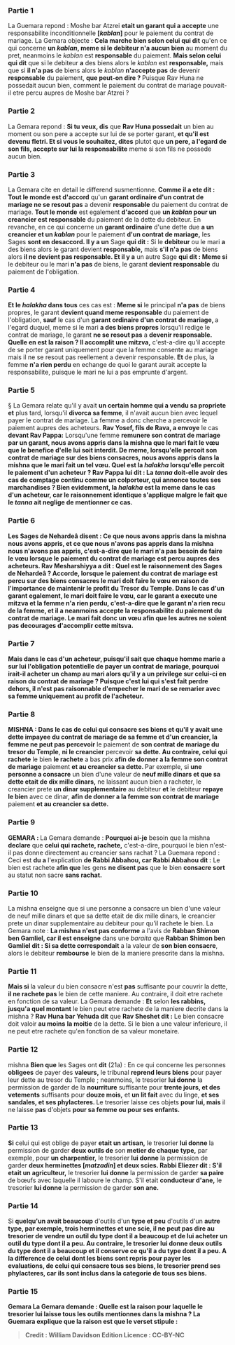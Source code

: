 
### Partie 1
La Guemara repond : Moshe bar Atzrei <b>etait un garant qui a accepte</b> une responsabilite inconditionnelle <b>[<i>kablan</i>]</b> pour le paiement du contrat de mariage. La Gemara objecte : <b>Cela marche bien selon celui qui dit</b> qu'en ce qui concerne <b>un <i>kablan</i>, meme si le debiteur n'a aucun bien</b> au moment du pret, neanmoins le <i>kablan</i> est <b>responsable</b> du paiement. <b>Mais selon celui qui dit</b> que si le debiteur <b>a</b> des biens alors le <i>kablan</i> est <b>responsable,</b> mais que si <b>il n'a pas</b> de biens alors le <i>kablan</i> <b>n'accepte pas</b> de devenir <b>responsable</b> du paiement, <b>que peut-on dire ? </b> Puisque Rav Huna ne possedait aucun bien, comment le paiement du contrat de mariage pouvait-il etre percu aupres de Moshe bar Atzrei ?

### Partie 2
La Gemara repond : <b>Si tu veux, dis</b> que <b>Rav Huna possedait</b> un bien au moment ou son pere a accepte sur lui de se porter garant, <b>et qu'il est devenu fletri. Et si vous le souhaitez, dites</b> plutot que <b>un pere, a l'egard de son fils, accepte sur lui la responsabilite</b> meme si son fils ne possede aucun bien.

### Partie 3
La Gemara cite en detail le differend susmentionne. <b>Comme il a ete dit : Tout le monde est d'accord</b> qu'un <b>garant ordinaire d'un contrat de mariage ne se resout pas</b> a devenir <b>responsable</b> du paiement du contrat de mariage. <b>Tout le monde</b> est egalement <b>d'accord</b> que <b>un <i>kablan</i> pour un creancier est responsable</b> du paiement de la dette du debiteur. En revanche, en ce qui concerne un <b>garant ordinaire</b> d'une dette due <b>a un creancier et un <i>kablan</i></b> pour le paiement <b>d'un contrat de mariage,</b> les Sages <b>sont en desaccord. Il y a un</b> Sage <b>qui dit :</b> Si le <b>debiteur</b> ou le mari <b>a</b> des biens alors le garant devient <b>responsable,</b> mais <b>s'il n'a pas</b> de biens alors <b>il ne devient pas responsable. Et il y a</b> un autre Sage <b>qui dit : Meme si</b> le debiteur ou le mari <b>n'a pas</b> de biens, le garant <b>devient responsable</b> du paiement de l'obligation.

### Partie 4
<b>Et le <i>halakha</i> dans tous</b> ces cas est : <b>Meme si</b> le principal <b>n'a pas</b> de biens propres, le garant <b>devient quand meme responsable</b> du paiement de l'obligation, <b>sauf</b> le cas d'un <b>garant ordinaire d'un contrat de mariage, </b> a l'egard duquel, meme si</b> le mari <b>a des biens propres</b> lorsqu'il redige le contrat de mariage, le garant <b>ne se resout pas</b> a <b>devenir responsable. Quelle en est la raison ? Il accomplit une mitzva,</b> c'est-a-dire qu'il accepte de se porter garant uniquement pour que la femme consente au mariage mais il ne se resout pas reellement a devenir responsable. <b>Et</b> de plus, la femme <b>n'a rien perdu</b> en echange de quoi le garant aurait accepte la responsabilite, puisque le mari ne lui a pas emprunte d'argent.

### Partie 5
§ La Gemara relate qu'il y avait <b>un certain homme qui a vendu sa propriete et</b> plus tard, lorsqu'il <b>divorca sa femme</b>, il n'avait aucun bien avec lequel payer le contrat de mariage. La femme a donc cherche a percevoir le paiement aupres des acheteurs. <b>Rav Yosef, fils de Rava, a envoye</b> le cas <b>devant Rav Pappa:</b> Lorsqu'une femme <b>remunere son contrat de mariage par <b>un garant, nous avons appris</b> dans la mishna que le mari fait le vœu que le benefice d'elle lui soit interdit. De meme, lorsqu'elle percoit son contrat de mariage sur des <b>biens consacres</b>, <b>nous avons appris</b> dans la mishna que le mari fait un tel vœu. <b>Quel est</b> la <i>halakha</i> lorsqu'elle percoit le paiement d'un <b>acheteur ?</b> Rav Pappa lui <b>dit : La <i>tanna</i> doit-elle avoir des cas de comptage continu</b> <b>comme un colporteur,</b> qui annonce toutes ses marchandises ? Bien evidemment, la <i>halakha</i> est la meme dans le cas d'un acheteur, car le raisonnement identique s'applique malgre le fait que le <i>tanna</i> ait neglige de mentionner ce cas.

### Partie 6
Les Sages <b>de Nehardeâ disent : Ce</b> que <b>nous avons appris</b> dans la mishna <b>nous avons appris,</b> et <b>ce</b> que <b>nous n'avons pas appris</b> dans la mishna <b>nous n'avons pas appris,</b> c'est-a-dire que le mari n'a pas besoin de faire le vœu lorsque le paiement du contrat de mariage est percu aupres des acheteurs. <b>Rav Mesharshiyya a dit : Quel est le raisonnement des</b> Sages <b>de Nehardeâ ? Accorde,</b> lorsque le paiement du contrat de mariage est percu sur des biens <b>consacres</b> le mari doit faire le vœu <b>en raison</b> de l'importance de maintenir le <b>profit du Tresor du Temple</b>. Dans le cas d'un <b>garant egalement,</b> le mari doit faire le vœu, car le garant a <b>execute une mitzva et</b> la femme <b>n'a rien perdu,</b> c'est-a-dire que le garant n'a rien recu de la femme, et il a neanmoins accepte la responsabilite du paiement du contrat de mariage. Le mari fait donc un vœu afin que les autres ne soient pas decourages d'accomplir cette mitsva.

### Partie 7
<b>Mais</b> dans le cas d'un <b>acheteur, puisqu'il sait que chaque</b> homme marie <b>a sur lui</b> l'obligation potentielle de payer <b>un contrat de mariage, pourquoi irait-il acheter</b> un champ au mari alors qu'il y a un privilege sur celui-ci en raison du contrat de mariage ? Puisque <b>c'est lui qui s'est fait perdre</b> dehors, il n'est pas raisonnable d'empecher le mari de se remarier avec sa femme uniquement au profit de l'acheteur.

### Partie 8
<strong>MISHNA :</strong> Dans le cas de <b>celui qui consacre ses biens et qu'il y avait</b> une dette impayee du <b>contrat de mariage de</b> sa <b>femme et</b> d'un creancier, la femme ne peut pas percevoir</b> le paiement de <b>son contrat de mariage du tresor du Temple</b>, <b>ni le creancier</b> percevoir <b>sa dette. Au contraire, celui qui rachete</b> le bien <b>le rachete</b> a bas prix <b>afin de donner a la femme son contrat de mariage</b> paiement <b>et au creancier sa dette. </b> Par exemple, si <b>une personne a consacre</b> un bien d'une valeur de <b>neuf mille dinars et que sa dette etait de dix mille dinars,</b> ne laissant aucun bien a racheter, le creancier prete <b>un dinar supplementaire</b> au debiteur <b>et</b> le debiteur <b>repaye le bien</b> avec ce dinar, <b>afin de donner a la femme son contrat de mariage</b> paiement <b>et au creancier sa dette.</b>

### Partie 9
<strong>GEMARA : </strong>La Gemara demande : <b>Pourquoi ai-je</b> besoin que la mishna <b>declare</b> que <b>celui qui rachete, rachete,</b> c'est-a-dire, pourquoi le bien n'est-il pas donne directement au creancier sans rachat ? La Guemara repond : Ceci est <b>du a</b> l'explication <b>de Rabbi Abbahou, car Rabbi Abbahou dit :</b> Le bien est rachete <b>afin que</b> les gens <b>ne disent pas</b> que le bien <b>consacre</b> <b>sort</b> au statut non sacre <b>sans rachat.</b>

### Partie 10
La mishna enseigne que si une personne a consacre un bien d'une valeur de neuf mille dinars et que sa dette etait de dix mille dinars, le creancier prete un dinar supplementaire au debiteur pour qu'il rachete le bien. La Gemara note : <b>La mishna n'est pas conforme</b> a l'avis de <b>Rabban Shimon ben Gamliel, car il est enseigne</b> dans une <i>baraita</i> que <b>Rabban Shimon ben Gamliel dit : Si sa dette correspondait</b> a la valeur de <b>son bien consacre</b>, alors le debiteur <b>rembourse</b> le bien de la maniere prescrite dans la mishna.

### Partie 11
<b>Mais si</b> la valeur du bien consacre n'est <b>pas</b> suffisante pour couvrir la dette, <b>il ne rachete pas</b> le bien de cette maniere. Au contraire, il doit etre rachete en fonction de sa valeur. La Gemara demande : <b>Et</b> selon <b>les rabbins, jusqu'a quel montant</b> le bien peut etre rachete de la maniere decrite dans la mishna ? <b>Rav Huna bar Yehuda dit</b> que <b>Rav Sheshet dit :</b> Le bien consacre doit valoir <b>au moins</b> <b>la moitie</b> de la dette. Si le bien a une valeur inferieure, il ne peut etre rachete qu'en fonction de sa valeur monetaire.

### Partie 12
mishna <b>Bien que</b> les Sages ont <b>dit</b> (21a) : En ce qui concerne les personnes <b>obligees</b> de payer des <b>valeurs,</b> le tribunal <b>reprend leurs biens</b> pour payer leur dette au tresor du Temple ; neanmoins, le tresorier <b>lui donne</b> la permission de garder de la <b>nourriture</b> suffisante pour <b>trente jours, et des vetements</b> suffisants pour <b>douze mois,</b> et <b>un lit fait</b> avec du linge, <b>et ses sandales, et ses phylacteres. </b> Le tresorier laisse ces objets <b>pour lui, mais</b> il ne laisse <b>pas</b> d'objets <b>pour sa femme ou pour ses enfants.</b>

### Partie 13
<b>Si</b> celui qui est oblige de payer <b>etait un artisan,</b> le tresorier <b>lui donne</b> la permission de garder <b>deux outils de</b> son <b>metier de chaque type,</b> par exemple, pour <b>un charpentier,</b> le tresorier <b>lui donne</b> la permission de garder <b>deux herminettes [<i>matzadin</i>] et deux scies. Rabbi Eliezer dit : S'il etait un agriculteur,</b> le tresorier <b>lui donne</b> la permission de garder <b>sa paire</b> de bœufs avec laquelle il laboure le champ. S'il etait <b>conducteur d'ane,</b> le tresorier <b>lui donne</b> la permission de garder <b>son ane.</b>

### Partie 14
Si <b>quelqu'un avait beaucoup</b> d'outils d'un <b>type et peu</b> d'outils d'un <b>autre <b>type,</b> par exemple, trois herminettes et une scie, <b>il</b> ne peut pas <b>dire</b> au tresorier <b>de vendre</b> un outil <b>du</b> type dont il a <b>beaucoup et de lui acheter</b> un outil <b>du</b> type dont il a <b>peu. Au contraire,</b> le tresorier lui <b>donne deux</b> outils <b>du type</b> dont il a <b>beaucoup et</b> il conserve <b>ce qu'il a du type</b> dont il a <b>peu. </b> A la difference de celui dont les biens sont repris pour payer les evaluations, de <b>celui qui consacre</b> tous <b>ses biens,</b> le tresorier <b>prend ses phylacteres,</b> car ils sont inclus dans la categorie de tous ses biens.

### Partie 15
Gemara La Gemara demande : <b>Quelle est la raison</b> pour laquelle le tresorier lui laisse tous les outils mentionnes dans la mishna ? La Guemara explique que la raison est <b>que</b> le <b>verset stipule :</b>

>Credit : William Davidson Edition
>Licence : CC-BY-NC